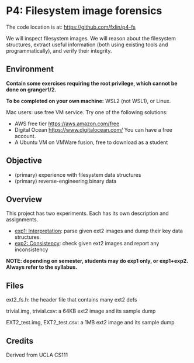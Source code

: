 # P4: Filesystem image forensics

The code location is at: https://github.com/fxlin/p4-fs

We will inspect filesystem images. We will reason about the filesystem structures, extract useful information (both using existing tools and programmatically), and verify their integrity. 

## Environment 

**Contain some exercises requiring the root privilege, which cannot be done on granger1/2.** 

**To be completed on your own machine:** WSL2 (not WSL1), or Linux. 

Mac users: use free VM service. Try one of the following solutions: 

* AWS free tier https://aws.amazon.com/free
* Digital Ocean https://www.digitalocean.com/ You can have a free account. 
* A Ubuntu VM on VMWare fusion, free to download as a student

## Objective

* (primary) experience with filesystem data structures
* (primary) reverse-engineering binary data 

## Overview

This project has two experiments. Each has its own description and assignments. 

* [exp1: Interpretation](interpretation.md): parse given ext2 images and dump their key data structures.
* [exp2: Consistency](consistency.md): check given ext2 images and report any inconsistency 

**NOTE: depending on semester, students may do exp1 only, or exp1+exp2. Always refer to the syllabus.**

## Files

ext2_fs.h: the header file that contains many ext2 defs

trivial.img, trivial.csv: a 64KB ext2 image and its sample dump 

EXT2_test.img, EXT2_test.csv: a 1MB ext2 image and its sample dump 


## Credits
Derived from UCLA CS111



